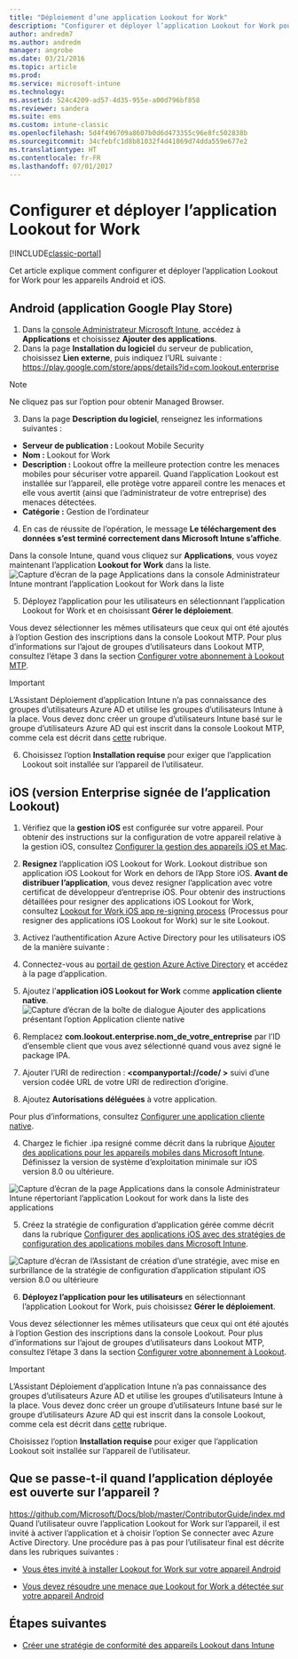 ```yaml
---
title: "Déploiement d’une application Lookout for Work"
description: "Configurer et déployer l’application Lookout for Work pour Android."
author: andredm7
ms.author: andredm
manager: angrobe
ms.date: 03/21/2016
ms.topic: article
ms.prod: 
ms.service: microsoft-intune
ms.technology: 
ms.assetid: 524c4209-ad57-4d35-955e-a00d796bf858
ms.reviewer: sandera
ms.suite: ems
ms.custom: intune-classic
ms.openlocfilehash: 5d4f496709a8607b0d6d473355c96e8fc502838b
ms.sourcegitcommit: 34cfebfc1d8b81032f4d41869d74dda559e677e2
ms.translationtype: HT
ms.contentlocale: fr-FR
ms.lasthandoff: 07/01/2017
---
```

# <a name="configure-and-deploy-lookout-for-work-app"></a>Configurer et déployer l’application Lookout for Work

[!INCLUDE[classic-portal](../includes/classic-portal.md)]

Cet article explique comment configurer et déployer l’application Lookout for Work pour les appareils Android et iOS.

## <a name="android-google-play-store-app"></a>Android (application Google Play Store)

1.  Dans la [console Administrateur Microsoft Intune](https://manage.microsoft.com), accédez à **Applications** et choisissez **Ajouter des applications**.
2.  Dans la page **Installation du logiciel** du serveur de publication, choisissez **Lien externe**, puis indiquez l’URL suivante : https://play.google.com/store/apps/details?id=com.lookout.enterprise
  >[!NOTE]
  >Ne cliquez pas sur l’option pour obtenir Managed Browser.

3.  Dans la page **Description du logiciel**, renseignez les informations suivantes :
  * **Serveur de publication :** Lookout Mobile Security
  * **Nom :** Lookout for Work
  * **Description :** Lookout offre la meilleure protection contre les menaces mobiles pour sécuriser votre appareil. Quand l’application Lookout est installée sur l’appareil, elle protège votre appareil contre les menaces et elle vous avertit (ainsi que l’administrateur de votre entreprise) des menaces détectées.
  * **Catégorie :** Gestion de l’ordinateur

4. En cas de réussite de l’opération, le message **Le téléchargement des données s’est terminé correctement dans Microsoft Intune s’affiche**.

  Dans la console Intune, quand vous cliquez sur **Applications**, vous voyez maintenant l’application **Lookout for Work** dans la liste. ![Capture d’écran de la page Applications dans la console Administrateur Intune montrant l’application Lookout for Work dans la liste](../media/mtp/lookout-app-listed-intune-console.png)

5. Déployez l’application pour les utilisateurs en sélectionnant l’application Lookout for Work et en choisissant **Gérer le déploiement**.

  Vous devez sélectionner les mêmes utilisateurs que ceux qui ont été ajoutés à l’option Gestion des inscriptions dans la console Lookout MTP.  Pour plus d’informations sur l’ajout de groupes d’utilisateurs dans Lookout MTP, consultez l’étape 3 dans la section [Configurer votre abonnement à Lookout MTP](configure-deploy-lookout-for-work-app.md).

  >[!IMPORTANT]
  > L’Assistant Déploiement d’application Intune n’a pas connaissance des groupes d’utilisateurs Azure AD et utilise les groupes d’utilisateurs Intune à la place. Vous devez donc créer un groupe d’utilisateurs Intune basé sur le groupe d’utilisateurs Azure AD qui est inscrit dans la console Lookout MTP, comme cela est décrit dans [cette](plan-your-user-and-device-groups.md) rubrique.

6. Choisissez l’option **Installation requise** pour exiger que l’application Lookout soit installée sur l’appareil de l’utilisateur.

## <a name="ios-enterprise-signed-version-of-lookout-app"></a>iOS (version Enterprise signée de l’application Lookout)

1. Vérifiez que la **gestion iOS** est configurée sur votre appareil. Pour obtenir des instructions sur la configuration de votre appareil relative à la gestion iOS, consultez [Configurer la gestion des appareils iOS et Mac](set-up-ios-and-mac-management-with-microsoft-intune.md).

2. **Resignez** l’application iOS Lookout for Work. Lookout distribue son application iOS Lookout for Work en dehors de l’App Store iOS. **Avant de distribuer l’application**, vous devez resigner l’application avec votre certificat de développeur d’entreprise iOS. Pour obtenir des instructions détaillées pour resigner des applications iOS Lookout for Work, consultez [Lookout for Work iOS app re-signing process](https://personal.support.lookout.com/hc/articles/114094038714) (Processus pour resigner des applications iOS Lookout for Work) sur le site Lookout.

3. Activez l’authentification Azure Active Directory pour les utilisateurs iOS de la manière suivante :
  1.  Connectez-vous au [portail de gestion Azure Active Directory](https://manage.windowsazure.com) et accédez à la page d’application.
  2.  Ajoutez l’**application iOS Lookout for Work**  comme **application cliente native**.
  ![Capture d’écran de la boîte de dialogue Ajouter des applications présentant l’option Application cliente native](../media/mtp/aad-add-app.png)
  3. Remplacez **com.lookout.enterprise.nom_de_votre_entreprise** par l’ID d’ensemble client que vous avez sélectionné quand vous avez signé le package IPA.
  4.  Ajouter l’URI de redirection : **&lt;companyportal://code/ >** suivi d’une version codée URL de votre URI de redirection d’origine.
  5.  Ajoutez **Autorisations déléguées** à votre application.

  Pour plus d’informations, consultez [Configurer une application cliente native](https://azure.microsoft.com/documentation/articles/app-service-mobile-how-to-configure-active-directory-authentication/#optional-configure-a-native-client-application).

4. Chargez le fichier .ipa resigné comme décrit dans la rubrique [Ajouter des applications pour les appareils mobiles dans Microsoft Intune](/intune-classic/deploy-use/add-apps-for-mobile-devices-in-microsoft-intune). Définissez la version de système d’exploitation minimale sur iOS version 8.0 ou ultérieure.

  ![Capture d’écran de la page Applications dans la console Administrateur Intune répertoriant l’application Lookout for work dans la liste des applications](../media/mtp/ios-app-uploaded-intune.png)

5. Créez la stratégie de configuration d’application gérée comme décrit dans la rubrique [Configurer des applications iOS avec des stratégies de configuration des applications mobiles dans Microsoft Intune](/intune-classic/deploy-use/configure-ios-apps-with-mobile-app-configuration-policies-in-microsoft-intune).

  ![Capture d’écran de l’Assistant de création d’une stratégie, avec mise en surbrillance de la stratégie de configuration d’application stipulant iOS version 8.0 ou ultérieure](../media/mtp/ios-app-config.png)

6. **Déployez l’application pour les utilisateurs** en sélectionnant l’application Lookout for Work, puis choisissez **Gérer le déploiement**.

  Vous devez sélectionner les mêmes utilisateurs que ceux qui ont été ajoutés à l’option Gestion des inscriptions dans la console Lookout.  Pour plus d’informations sur l’ajout de groupes d’utilisateurs dans Lookout MTP, consultez l’étape 3 dans la section [Configurer votre abonnement à Lookout](https://docs.microsoft.com/sccm/protect/deploy-use/configure-and-deploy-lookout-for-work-apps).

  >[!IMPORTANT]
  > L’Assistant Déploiement d’application Intune n’a pas connaissance des groupes d’utilisateurs Azure AD et utilise les groupes d’utilisateurs Intune à la place. Vous devez donc créer un groupe d’utilisateurs Intune basé sur le groupe d’utilisateurs Azure AD qui est inscrit dans la console Lookout, comme cela est décrit dans [cette](plan-your-user-and-device-groups.md) rubrique.

  Choisissez l’option **Installation requise** pour exiger que l’application Lookout soit installée sur l’appareil de l’utilisateur.

## <a name="what-happens-when-the-deployed-app-is-opened-on-the-device"></a>Que se passe-t-il quand l’application déployée est ouverte sur l’appareil ?
https://github.com/Microsoft/Docs/blob/master/ContributorGuide/index.md Quand l’utilisateur ouvre l’application Lookout for Work sur l’appareil, il est invité à activer l’application et à choisir l’option Se connecter avec Azure Active Directory. Une procédure pas à pas pour l’utilisateur final est décrite dans les rubriques suivantes :

* [Vous êtes invité à installer Lookout for Work sur votre appareil Android](https://docs.microsoft.com/intune-user-help/you-are-prompted-to-install-lookout-for-work-android)

* [Vous devez résoudre une menace que Lookout for Work a détectée sur votre appareil Android](https://docs.microsoft.com/intune-user-help/you-need-to-resolve-a-threat-found-by-lookout-for-work-android)

## <a name="next-steps"></a>Étapes suivantes
* [Créer une stratégie de conformité des appareils Lookout dans Intune](https://docs.microsoft.com/sccm/protect/deploy-use/enable-device-threat-protection-rule-compliance-policy)
